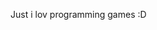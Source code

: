 Just i lov programming games :D

<!---
Jkruss/Jkruss is a ✨ special ✨ repository because its `README.md` (this file) appears on your GitHub profile.
You can click the Preview link to take a look at your changes.
--->
